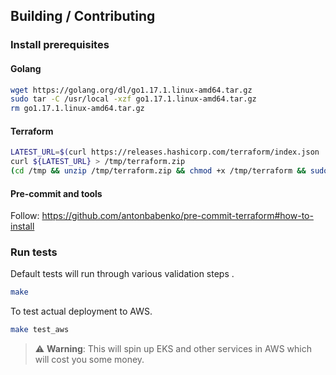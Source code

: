 ## Building / Contributing

### Install prerequisites

#### Golang

```bash
wget https://golang.org/dl/go1.17.1.linux-amd64.tar.gz
sudo tar -C /usr/local -xzf go1.17.1.linux-amd64.tar.gz
rm go1.17.1.linux-amd64.tar.gz
```

#### Terraform

```bash
LATEST_URL=$(curl https://releases.hashicorp.com/terraform/index.json | jq -r '.versions[].builds[].url | select(.|test("alpha|beta|rc")|not) | select(.|contains("linux_amd64"))' | sort -t. -k 1,1n -k 2,2n -k 3,3n -k 4,4n | tail -1)
curl ${LATEST_URL} > /tmp/terraform.zip
(cd /tmp && unzip /tmp/terraform.zip && chmod +x /tmp/terraform && sudo mv /tmp/terraform /usr/local/bin/)
```


#### Pre-commit and tools


Follow: https://github.com/antonbabenko/pre-commit-terraform#how-to-install

### Run tests

Default tests will run through various validation steps .
```bash
make
```

To test actual deployment to AWS.
```bash
make test_aws
```

> :warning: **Warning**: This will spin up EKS and other services in AWS which will cost you some money.
